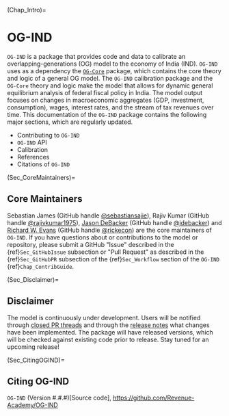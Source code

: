 (Chap_Intro)=
# OG-IND

`OG-IND` is a package that provides code and data to calibrate an overlapping-generations (OG) model to the economy of India (IND). `OG-IND` uses as a dependency the [`OG-Core`](https://pslmodels.github.io/OG-Core/) package, which contains the core theory and logic of a general OG model. The `OG-IND` calibration package and the `OG-Core` theory and logic make the model that allows for dynamic general equilibrium analysis of federal fiscal policy in India. The model output focuses on changes in macroeconomic aggregates (GDP, investment, consumption), wages, interest rates, and the stream of tax revenues over time. This documentation of the `OG-IND` package contains the following major sections, which are regularly updated.

* Contributing to `OG-IND`
* `OG-IND` API
* Calibration
* References
* Citations of `OG-IND`


(Sec_CoreMaintainers)=
## Core Maintainers

Sebastian James (GitHub handle [@sebastiansajie](https://github.com/sebastiansajie)), Rajiv Kumar (GitHub handle [@rajivkumar1975](https://github.com/rajivkumar1975)), [Jason DeBacker](https://www.jasondebacker.com/) (GitHub handle [@jdebacker](https://github.com/jdebacker)) and [Richard W. Evans](https://sites.google.com/site/rickecon/) (GitHub handle [@rickecon](https://github.com/rickecon)) are the core maintainers of `OG-IND`. If you have questions about or contributions to the model or repository, please submit a GitHub "Issue" described in the {ref}`Sec_GitHubIssue` subsection or "Pull Request" as described in the {ref}`Sec_GitHubPR` subsection of the {ref}`Sec_Workflow` section of the `OG-IND` {ref}`Chap_ContribGuide`.


(Sec_Disclaimer)=
## Disclaimer

The model is continuously under development. Users will be notified through [closed PR threads](https://github.com/Revenue-Academy/OG-IND/pulls?q=is%3Apr+is%3Aclosed) and through the [release notes](https://github.com/Revenue-Academy/OG-IND/releases) what changes have been implemented. The package will have released versions, which will be checked against existing code prior to release. Stay tuned for an upcoming release!


(Sec_CitingOGIND)=
## Citing OG-IND

`OG-IND` (Version #.#.#)[Source code], https://github.com/Revenue-Academy/OG-IND

